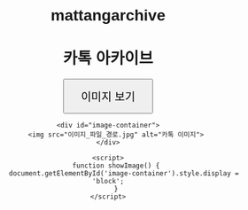 # mattangarchive
<!DOCTYPE html>
<html lang="ko">
<head>
    <meta charset="UTF-8">
    <meta name="viewport" content="width=device-width, initial-scale=1.0">
    <title>카톡 아카이브</title>
    <style>
        body {
            font-family: Arial, sans-serif;
            text-align: center;
            padding: 50px;
        }
        button {
            padding: 15px 30px;
            font-size: 20px;
            cursor: pointer;
        }
        #image-container {
            display: none;
            margin-top: 20px;
        }
        img {
            width: 100%;
            max-width: 500px;
            border-radius: 10px;
        }
    </style>
</head>
<body>
    <h1>카톡 아카이브</h1>
    <button onclick="showImage()">이미지 보기</button>

    <div id="image-container">
        <img src="이미지_파일_경로.jpg" alt="카톡 이미지">
    </div>

    <script>
        function showImage() {
            document.getElementById('image-container').style.display = 'block';
        }
    </script>
</body>
</html>
